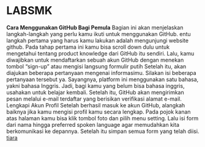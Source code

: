# LABSMK
**Cara Menggunakan GitHub Bagi Pemula**
Bagian ini akan menjelaskan langkah-langkah yang perlu kamu ikuti untuk menggunakan GitHub.
entu langkah pertama yang harus kamu lakukan adalah mengunjungi website github. Pada tahap pertama ini kamu bisa scroll down dulu untuk mengetahui tentang product knowledge dari GitHub itu sendiri. Lalu, kamu diwajibkan untuk mendaftarkan sebuah akun GitHub dengan menekan tombol “sign-up” atau mengisi langsung formulir putih 
Setelah itu, akan diajukan beberapa pertanyaan mengenai informasimu. Silakan isi beberapa pertanyaan tersebut ya.
Sayangnya, platform ini menggunakan satu bahasa, yakni bahasa Inggris. Jadi, bagi kamu yang belum bisa bahasa inggris, usahakan untuk belajar kembali. Setelah itu, GitHub akan mengirimkan pesan melalui e-mail terdaftar yang berisikan verifikasi alamat e-mail.
Lengkapi Akun Profil
Setelah berhasil masuk ke akun GitHub, alangkah baiknya jika kamu mengisi profil kamu secara lengkap. Pada pojok kanan atas halaman kamu bisa klik tombol foto dan pilih menu setting. Lalu isi form dari nama hingga preferred spoken language agar memudahkan kita berkomunikasi ke depannya. Setelah itu simpan semua form yang telah diisi.
[tiara](tiara)
